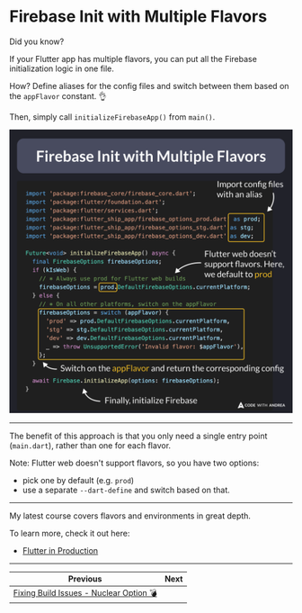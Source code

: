 # Firebase Init with Multiple Flavors

Did you know?

If your Flutter app has multiple flavors, you can put all the Firebase initialization logic in one file.

How? Define aliases for the config files and switch between them based on the `appFlavor` constant. 👌

Then, simply call `initializeFirebaseApp()` from `main()`.

![](201.png)

<!--

import 'package:firebase_core/firebase_core.dart';
import 'package:flutter/foundation.dart';
import 'package:flutter/services.dart';
import 'package:flutter_ship_app/firebase_options_prod.dart' as prod;
import 'package:flutter_ship_app/firebase_options_stg.dart' as stg;
import 'package:flutter_ship_app/firebase_options_dev.dart' as dev;

Future<void> initializeFirebaseApp() async {
  final FirebaseOptions firebaseOptions;
  if (kIsWeb) {
    // * Always use prod for Flutter web builds
    firebaseOptions = prod.DefaultFirebaseOptions.currentPlatform;
  } else {
    // * On all other platforms, switch on the appFlavor
    firebaseOptions = switch (appFlavor) {
      'prod' => prod.DefaultFirebaseOptions.currentPlatform,
      'stg' => stg.DefaultFirebaseOptions.currentPlatform,
      'dev' => dev.DefaultFirebaseOptions.currentPlatform,
      _ => throw UnsupportedError('Invalid flavor: $appFlavor'),
    };
  }
  await Firebase.initializeApp(options: firebaseOptions);
}

-->

---

The benefit of this approach is that you only need a single entry point (`main.dart`), rather than one for each flavor.

Note: Flutter web doesn't support flavors, so you have two options:

- pick one by default (e.g. `prod`)
- use a separate `--dart-define` and switch based on that.

---

My latest course covers flavors and environments in great depth.

To learn more, check it out here:

- [Flutter in Production](https://codewithandrea.com/courses/flutter-in-production/)

---

| Previous | Next |
| -------- | ---- |
| [Fixing Build Issues - Nuclear Option 💣](../0200-fixing-build-issues-nuclear-option/index.md) |  |

<!-- TWITTER|https://x.com/biz84/status/1846846848935367123 -->
<!-- LINKEDIN|https://www.linkedin.com/posts/andreabizzotto_did-you-know-if-your-flutter-app-has-multiple-activity-7252612939768041473-A7er -->





